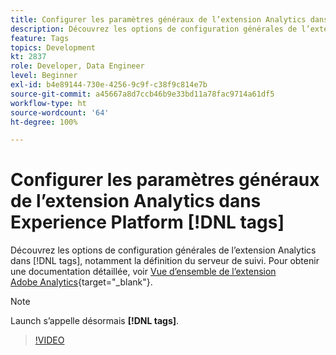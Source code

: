```yaml
---
title: Configurer les paramètres généraux de l’extension Analytics dans Experience Platform  [!DNL tags]
description: Découvrez les options de configuration générales de l’extension Analytics dans  [!DNL tags] , notamment la définition du serveur de suivi.
feature: Tags
topics: Development
kt: 2837
role: Developer, Data Engineer
level: Beginner
exl-id: b4e89144-730e-4256-9c9f-c38f9c814e7b
source-git-commit: a45667a8d7ccb46b9e33bd11a78fac9714a61df5
workflow-type: ht
source-wordcount: '64'
ht-degree: 100%

---
```


# Configurer les paramètres généraux de l’extension Analytics dans Experience Platform [!DNL tags]

Découvrez les options de configuration générales de l’extension Analytics dans [!DNL tags], notamment la définition du serveur de suivi. Pour obtenir une documentation détaillée, voir [Vue d’ensemble de l’extension Adobe Analytics](https://experienceleague.adobe.com/docs/experience-platform/tags/extensions/client/analytics/overview.html?lang=fr){target="_blank"}.

>[!NOTE]
>
> Launch s’appelle désormais **[!DNL tags]**.

>[!VIDEO](https://video.tv.adobe.com/v/27093/?quality=12&learn=on)
